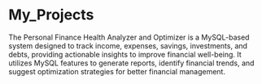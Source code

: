 # My_Projects
The Personal Finance Health Analyzer and Optimizer is a MySQL-based system designed to track income, expenses, savings, investments, and debts, providing actionable insights to improve financial well-being. It utilizes MySQL features to generate reports, identify financial trends, and suggest optimization strategies for better financial management.
